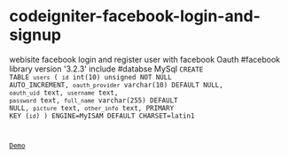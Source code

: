 # codeigniter-facebook-login-and-signup
webisite facebook login and register user with facebook Oauth
#facebook library version '3.2.3' include
#databse MySql 
<code>CREATE TABLE `users` (
  `id` int(10) unsigned NOT NULL AUTO_INCREMENT,
  `oauth_provider` varchar(10) DEFAULT NULL,
  `oauth_uid` text,
  `username` text,
  `password` text,
  `full_name` varchar(255) DEFAULT NULL,
  `picture` text,
  `other_info` text,
  PRIMARY KEY (`id`)
) ENGINE=MyISAM DEFAULT CHARSET=latin1

<a href="http://www.vaimeo.com/demo/codeIgniter-facebook-login-and-register">Demo</a>


